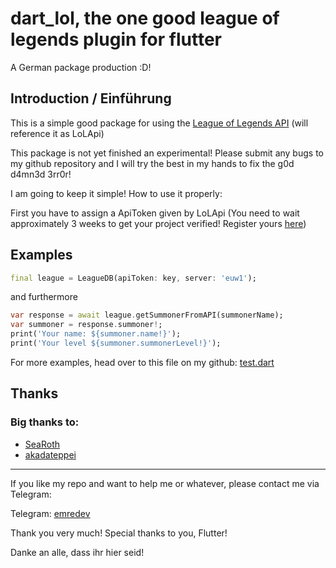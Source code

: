# dart_lol, the one good league of legends plugin for flutter

A German package production :D!

## Introduction / Einführung
This is a simple good package for using the [League of Legends API](https://developer.riotgames.com/api-methods/) (will reference it as LoLApi)

This package is not yet finished an experimental! Please submit any bugs to my github repository and I will try the best in my hands to fix the g0d d4mn3d 3rr0r!

I am going to keep it simple!
How to use it properly:

First you have to assign a ApiToken given by LoLApi (You need to wait approximately 3 weeks to get your project verified! Register yours [here](https://developer.riotgames.com/app-type))

## Examples

```dart
final league = LeagueDB(apiToken: key, server: 'euw1');
```

and furthermore

```dart
var response = await league.getSummonerFromAPI(summonerName);
var summoner = response.summoner!;
print('Your name: ${summoner.name!}');
print('Your level ${summoner.summonerLevel!}');
```

For more examples, head over to this file on my github: [test.dart](https://github.com/yurtemre7/dart_lol/blob/master/test/tests.dart)

## Thanks

### Big thanks to:
- [SeaRoth](https://github.com/SeaRoth)
- [akadateppei](https://github.com/akadateppei)

---

If you like my repo and want to help me or whatever, please contact me via Telegram:

Telegram: [emredev](https://t.me/emredev)

Thank you very much! Special thanks to you, Flutter!

Danke an alle, dass ihr hier seid!